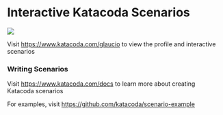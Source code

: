 # Interactive Katacoda Scenarios

[![](http://shields.katacoda.com/katacoda/glaucio/count.svg)](https://www.katacoda.com/glaucio "Get your profile on Katacoda.com")

Visit https://www.katacoda.com/glaucio to view the profile and interactive scenarios

### Writing Scenarios
Visit https://www.katacoda.com/docs to learn more about creating Katacoda scenarios

For examples, visit https://github.com/katacoda/scenario-example
